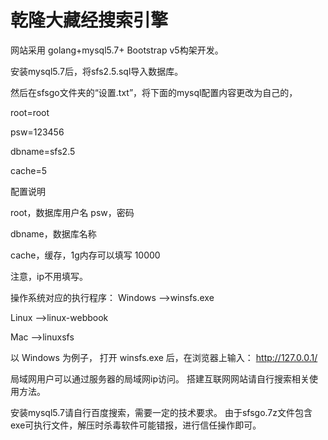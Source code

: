 # 乾隆大藏经搜索引擎

网站采用 golang+mysql5.7+ Bootstrap v5构架开发。

安装mysql5.7后，将sfs2.5.sql导入数据库。

然后在sfsgo文件夹的“设置.txt”，将下面的mysql配置内容更改为自己的，

root=root

psw=123456

dbname=sfs2.5

cache=5

配置说明

root，数据库用户名 psw，密码

dbname，数据库名称

cache，缓存，1g内存可以填写 10000

注意，ip不用填写。

操作系统对应的执行程序： Windows -->winsfs.exe

Linux -->linux-webbook

Mac -->linuxsfs

以 Windows 为例子， 打开 winsfs.exe 后，在浏览器上输入： http://127.0.0.1/

局域网用户可以通过服务器的局域网ip访问。 搭建互联网网站请自行搜索相关使用方法。

安装mysql5.7请自行百度搜索，需要一定的技术要求。 由于sfsgo.7z文件包含exe可执行文件，解压时杀毒软件可能错报，进行信任操作即可。

